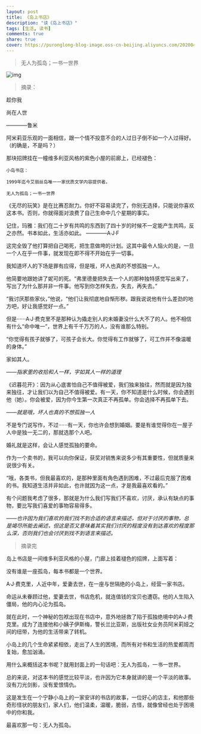 ```yaml
---
layout: post
title: 《岛上书店》
description: "读《岛上书店》"
tags: [生活, 读书]
comments: true
share: true
cover: https://puronglong-blog-image.oss-cn-beijing.aliyuncs.com/20200420110042.png
---
```


> 无人为孤岛；一书一世界

<!-- more -->

![img](https://puronglong-blog-image.oss-cn-beijing.aliyuncs.com/20200420110042.png)

> 摘录：

趁你我

尚在人世

————鲁米

阿米莉亚乐观的一面相信，跟一个情不投意不合的人过日子倒不如一个人过得好。（的确是，不是吗？）

那块招牌挂在一幢维多利亚风格的紫色小屋的前廊上，已经褪色：

```
小岛书店：

1999年迄今艾丽丝岛唯一一家优质文学内容提供者。

无人为孤岛；一书一世界
```

《无尽的玩笑》是在比赛忍耐力。你好不容易读完了，你别无选择，只能说你喜欢这本书。否则，你就得面对浪费了自己生命中几个星期的事实。

记住，玛雅：我们在二十岁有共鸣的东西到了四十岁的时候不一定能产生共鸣，反之亦然。书本如此，生活亦如此。     ————A·J·F

这完全毁了他打算把自己喝死，把生意做垮的计划。这其中最令人恼火的是，一旦一个人在乎一件事，就发现在即不得不开始在乎一切事。

我知道坏人的下场是罪有应得，但是哦，坏人也真的不想孤独一人。

他简要地跟她讲了妮可的死。“弗里德曼把失去一个人的那种独特感觉写出来了，写出了为什么那并非一件事。他写到你怎样失去，失去，再失去。”

“我讨厌那些家伙，”他说，“他们让我彻底地自惭形秽。跟我说说他有什么差劲的地方吧，好让我感觉好一点。”

但是······A·J·费克里不是那种认为撬走别人的未婚妻没什么大不了的人。他不相信有什么“命中唯一”，世界上有千千万万的人，没有谁那么特别。

“你觉得有孩子就够了，可孩子会长大。你觉得有工作就够了，可工作并不像温暖的身体。”

家如其人。

*——指家里的收拾和人一样，字如其人一样的道理*

《迟暮花开》：因为从心底害怕自己不值得被爱，我们独来独往，然而就是因为独来独往，才让我们以为自己不值得被爱。有一天，你不知道是什么时候，你会遇到他（她）。你会被爱，因为你今生第一次真正不再孤单。你会选择不再孤单下去。

*——就是哦，坏人也真的不想孤独一人*

不是专门说写作，不过······有一天，你也许会想到婚姻。要是有谁觉得你在一屋子人中是独一无二的，那就选那个人吧。

婚礼就是这样，会让人感觉孤独的要命。

作为一个卖书的，我可以向你保证，获奖对销售来说多少有其重要性，但就质量来说很少有关。

“哦，各类书，但我最喜欢的，是那种里面有角色遇到困难，不过最后克服了困难的书。我知道生活并非如此，也许就因为这一点，才是我最喜欢看的。”

有个问题我考虑了很多，那就是为什么我们写我们不喜欢，讨厌，承认有缺点的事物，要比写我们喜爱的事物容易得多。

*——也许因为我们喜欢的我们找不到合适的语言来描述，但对于讨厌的事物，总是竭尽所能去阐述，但这是否又意味着其实我们讨厌的程度没有到达喜欢的程度那么深，否则我们也会讨厌到找不到语言来描述。*

>摘录完

岛上书店是一间维多利亚风格的小屋，门廊上挂着褪色的招牌，上面写着：

没有谁是一座孤岛，每本书都是一个世界。

A·J·费克里，人近中年，爱妻去世，在一座与世隔绝的小岛上，经营一家书店。

命运从未眷顾过他，爱妻去世，书店危机，就连值钱的宝贝也遭窃。他的人生陷入僵局，他的内心沦为孤岛。

就在此时，一个神秘的包袱出现在书店中，意外地拯救了陷于孤独绝境中的A·J·费克里。成为了连接他和小姨子伊斯梅，警长兰比亚斯，出版社女业务员阿米莉娅之间的纽带，为他的生活带来了转机。

小岛上的几个生命紧紧相依，走出了人生的困境，而所有对书和生活的热爱都周而复始，愈加汹涌。

用什么来概括这本书呢？就用封面上的一句话吧：无人为孤岛，一书一世界。

总的来说，对这本书的感觉比较平淡，也许因为它本身就讲的是一个平淡的故事。没有刀光剑影，没有爱恨情仇。

这是发生在一个宁静小岛上的一家安详的书店的故事，一位好心的店主，和他那些奇形怪状的朋友们，家人们，他们温柔，温暖，脆弱，古怪，就像曾经也处于困境中的你和我。

最喜欢那一句：无人为孤岛。